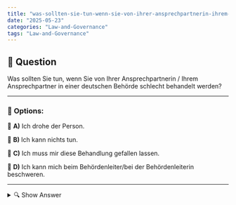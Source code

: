 ```yaml
---
title: "was-sollten-sie-tun-wenn-sie-von-ihrer-ansprechpartnerin-ihrem-ansprechpartner-in-einer-deutschen-be"
date: "2025-05-23"
categories: "Law-and-Governance"
tags: "Law-and-Governance"
---
```


## 📌 **Question**

Was sollten Sie tun, wenn Sie von Ihrer Ansprechpartnerin / Ihrem Ansprechpartner in einer deutschen Behörde schlecht behandelt werden?



---

### 📝 **Options:**

🔘 **A)** Ich drohe der Person.

🔘 **B)** Ich kann nichts tun.

🔘 **C)** Ich muss mir diese Behandlung gefallen lassen.

🔘 **D)** Ich kann mich beim Behördenleiter/bei der Behördenleiterin beschweren.

---

<details>
  <summary>🔍 Show Answer</summary>

  <p>
💡  <b>Correct Answer:</b>  d
  </p>
  <p>
    📖<b>Explanation:</b>
    Es ist wichtig zu wissen, welche Schritte Sie unternehmen können, wenn Sie sich bei einem Besuch in einer deutschen Behörde unhöflich behandelt fühlen. In Deutschland gibt es oft klar definierte Prozesse, um sich bei schlechten Erfahrungen oder unangemessener Behandlung zu beschweren. Die Frage bezieht sich auf die Handlungsmöglichkeiten, die einem Bürger zur Verfügung stehen, um respektvolle und professionelle Interaktionen zu fördern. Eine Beschwerde beim Behördenleiter ist eine gängige und akzeptierte Vorgehensweise, um solche Probleme zu adressieren und sicherzustellen, dass Verbesserungen vorgenommen werden.
  </p>
</details>
